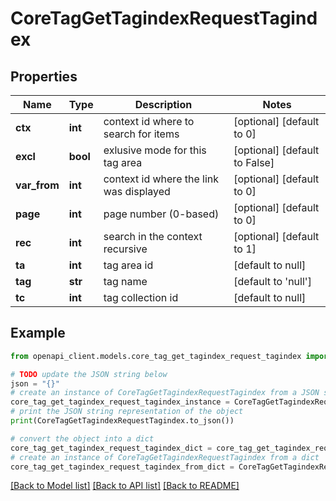 # CoreTagGetTagindexRequestTagindex


## Properties

Name | Type | Description | Notes
------------ | ------------- | ------------- | -------------
**ctx** | **int** | context id where to search for items | [optional] [default to 0]
**excl** | **bool** | exlusive mode for this tag area | [optional] [default to False]
**var_from** | **int** | context id where the link was displayed | [optional] [default to 0]
**page** | **int** | page number (0-based) | [optional] [default to 0]
**rec** | **int** | search in the context recursive | [optional] [default to 1]
**ta** | **int** | tag area id | [default to null]
**tag** | **str** | tag name | [default to 'null']
**tc** | **int** | tag collection id | [default to null]

## Example

```python
from openapi_client.models.core_tag_get_tagindex_request_tagindex import CoreTagGetTagindexRequestTagindex

# TODO update the JSON string below
json = "{}"
# create an instance of CoreTagGetTagindexRequestTagindex from a JSON string
core_tag_get_tagindex_request_tagindex_instance = CoreTagGetTagindexRequestTagindex.from_json(json)
# print the JSON string representation of the object
print(CoreTagGetTagindexRequestTagindex.to_json())

# convert the object into a dict
core_tag_get_tagindex_request_tagindex_dict = core_tag_get_tagindex_request_tagindex_instance.to_dict()
# create an instance of CoreTagGetTagindexRequestTagindex from a dict
core_tag_get_tagindex_request_tagindex_from_dict = CoreTagGetTagindexRequestTagindex.from_dict(core_tag_get_tagindex_request_tagindex_dict)
```
[[Back to Model list]](../README.md#documentation-for-models) [[Back to API list]](../README.md#documentation-for-api-endpoints) [[Back to README]](../README.md)


